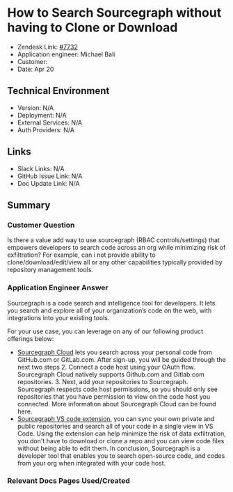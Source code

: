 
# How to Search Sourcegraph without having to Clone or Download <!-- Ticket Title  Hint: include keywords to make it searchable -->

- Zendesk Link: [#7732](https://sourcegraph.zendesk.com/agent/tickets/7732)
- Application engineer: Michael Bali
- Customer: <!-- Redact if this contains personally identifying information -->
- Date: Apr 20

<!-- Data populated from integration, speak to Ben Gordon or Michael Bali if not working -->
<!-- During Internal team trial, fill missing data manually (we are waiting for all data to sync) -->

## Technical Environment
- Version: ​N/A
- Deployment: N/A
- External Services: N/A
- Auth Providers: N/A


## Links
<!-- Data for application engineer manual entry -->
- Slack Links: N/A
- GitHub Issue Link: N/A
- Doc Update Link: N/A

## Summary
### Customer Question

Is there a value add way to use sourcegraph (RBAC controls/settings) that empowers developers to search code across an org while minimizing risk of exfiltration? For example, can i not provide ability to clone/download/edit/view all or any other capabilities typically provided by repository management tools.

### Application Engineer Answer
Sourcegraph is a code search and intelligence tool for developers. It lets you search and explore all of your organization’s code on the web, with integrations into your existing tools.
 

For your use case, you can leverage on any of our following product offerings below:

- [Sourcegraph Cloud](https://docs.sourcegraph.com/cloud/getting_started_on_cloud) lets you search across your personal code from GitHub.com or GitLab.com.  After sign-up, you will be guided through the next two steps 2. Connect a code host using your OAuth flow. Sourcegraph Cloud natively supports Github.com and Gitlab.com repositories. 3. Next, add your repositories to Sourcegraph. Sourcegraph respects code host permissions, so you should only see repositories that you have permission to view on the code host you connected. More information about Sourcegraph Cloud can be found here.
- [Sourcegraph VS code extension](https://marketplace.visualstudio.com/items?itemName=sourcegraph.sourcegraph), you can sync your own private and public repositories and search all of your code in a single view in VS Code. Using the extension can help minimize the risk of data exfiltration, you don't have  to download or clone a repo and you can view code files without being able to edit them.
In conclusion, Sourcegraph is a developer tool that enables you to search open-source code, and codes from your org when integrated with your code host.
### Relevant Docs Pages Used/Created

<!-- Once complete, upload a copy to https://github.com/sourcegraph/support-tools-internal/tree/main/resolved-tickets as a .md file -->
<!-- Name the file 7732.md -->
